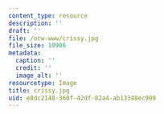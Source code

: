 ```yaml
---
content_type: resource
description: ''
draft: ''
file: /ocw-www/crissy.jpg
file_size: 10986
metadata:
  caption: ''
  credit: ''
  image_alt: ''
resourcetype: Image
title: crissy.jpg
uid: e8dc2148-360f-42df-82a4-ab13348ec909
---
```

